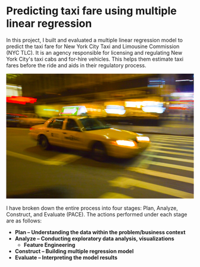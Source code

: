 # **Predicting taxi fare using multiple linear regression**
In this project, I built and evaluated a multiple linear regression model to predict the taxi fare for New York City Taxi and Limousine Commission (NYC TLC). It is an agency responsible for licensing and regulating New York City's taxi cabs and for-hire vehicles. This helps them estimate taxi fares before the ride and aids in their regulatory process.

![](taxi_fare.jpg)

I have broken down the entire process into four stages: Plan, Analyze, Construct, and Evaluate (PACE). The actions performed under each stage are as follows:

- **Plan – Understanding the data within the problem/business context**
- **Analyze – Conducting exploratory data analysis, visualizations**
    - **Feature Engineering**
- **Construct – Building multiple regression model**
- **Evaluate – Interpreting the model results**
